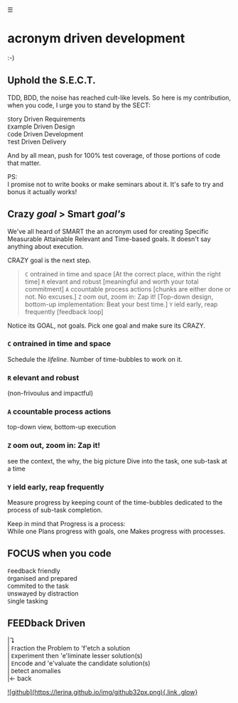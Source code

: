 
<div class="bg_lerina"></div><div class="navbar"><a class="openbtn" onclick="openNav()">&#9776;</a></div>
<main>

# acronym driven development
:-)

## Uphold the S.E.C.T.

TDD, BDD, the noise has reached cult-like levels.
So here is my contribution, when you code, I urge you to stand by the SECT:

`S`tory Driven        Requirements  
`E`xample Driven      Design  
`C`ode Driven         Development  
`T`est Driven         Delivery  

And by all mean, push for 100% test coverage, of those portions of code that matter.

PS:  
I promise not to write books or make seminars about it.
It's safe to try and bonus it actually works! 


## Crazy _goal_ > Smart _goal's_ 

We've all heard of SMART the an acronym used for creating Specific Measurable Attainable Relevant and Time-based goals. It doesn't say anything about execution.

CRAZY goal is the next step. 

> `C` ontrained in time and space  [At the correct place, within the right time]
> `R` elevant and robust           [meaningful and worth your total commitment]
> `A` ccountable process actions   [chunks are either done or not. No excuses.]
> `Z` oom out, zoom in: Zap it!    [Top-down design, bottom-up implementation: Beat your best time.]
> `Y` ield early, reap frequently  [feedback loop]

Notice its GOAL, not goals. Pick one goal and make sure its CRAZY.

### `C` ontrained in time and space  
Schedule the _lifeline_. Number of time-bubbles to work on it.

### `R` elevant and robust
(non-frivoulus and impactful)

### `A` ccountable process actions 
top-down view, bottom-up execution

### `Z` oom out, zoom in: Zap it!  
see the context, the why, the big picture
Dive into the task, one sub-task at a time

### `Y` ield early, reap frequently  
Measure progress by keeping count of the time-bubbles dedicated to the process of sub-task completion.

Keep in mind that 
Progress is a process:  
While one Plans progress with goals, one Makes progress with processes.



## FOCUS when you code

`F`eedback friendly  
`O`rganised  and prepared  
`C`ommited  to the task  
`U`nswayed by distraction   
`S`ingle tasking  

## FEEDback Driven
|↴  
|  `F`raction the Problem to 'f'etch a solution  
|  `E`xperiment then 'e'liminate lesser solution(s)                  
|  `E`ncode and 'e'valuate  the candidate solution(s)          
|  `D`etect anomalies                         
|←  back  

</main>
<footer>
  <a href="https://github.com/lerina" target="_blank" title="github">![github](https://lerina.github.io/img/github32px.png){.link .glow}
  </a>
</footer>

<script src="https://lerina.github.io/js/toc.js"></script>
<script>
let anchor= document.createElement('a');
anchor.href="javascript:closeNav()"; //void(0)"; //anchor[0].onclick = closeNav();
anchor.className = "closebtn";  
anchor.innerHTML="&times;";
document.getElementById("TOC").prepend(anchor);

let navCrumbs= document.createElement('div');
navCrumbs.className = "hover-nav";
navCrumbs.innerHTML = `
<div class="hover-nav">
<ul>
<li><a href="../../../index.html">⇦ home</a></li>
<li><a href="../../index.html">lerina</a></li>
<li><a href="../index.html">dev notes</a></li>
<li><a href="./sect.html">acronym driven development</a></li>
</ul>
</div>`;
document.getElementById("TOC").prepend(navCrumbs); 
</script>

